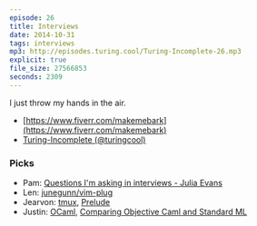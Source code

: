 ```yaml
---
episode: 26
title: Interviews
date: 2014-10-31
tags: interviews
mp3: http://episodes.turing.cool/Turing-Incomplete-26.mp3
explicit: true
file_size: 27566853
seconds: 2309
---
```


I just throw my hands in the air.

* [https://www.fiverr.com/makemebark](https://www.fiverr.com/makemebark)
* [Turing-Incomplete (@turingcool)](https://twitter.com/turingcool)

### Picks
* Pam: [Questions I'm asking in interviews - Julia Evans](http://jvns.ca/blog/2013/12/30/questions-im-asking-in-interviews/)
* Len: [junegunn/vim-plug](https://github.com/junegunn/vim-plug)
* Jearvon: [tmux](http://tmux.sourceforge.net/), [Prelude](http://hackage.haskell.org/package/base-4.7.0.1/docs/Prelude.html#v:reverse)
* Justin: [OCaml](https://ocaml.org/), [Comparing Objective Caml and Standard ML](http://adam.chlipala.net/mlcomp/)


